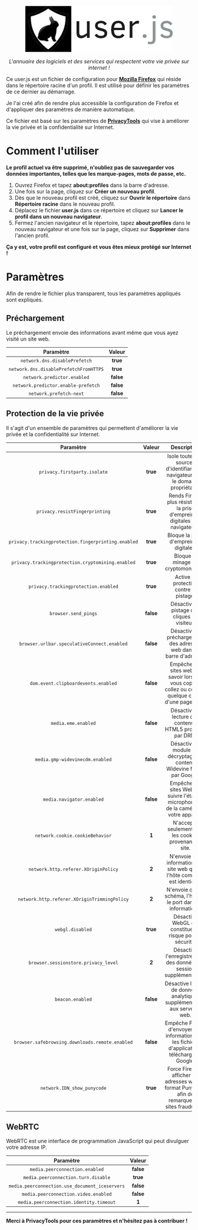 <div align="center">
<a href="https://protege-moi-sur-internet.com/">
    <img src="logo.png" alt="PMSInternet">
</a>
<p>
    <em>L'annuaire des logiciels et des services qui respectent votre vie privée sur internet !</em>
</p>
</div>

Ce user.js est un fichier de configuration pour **[Mozilla Firefox](https://www.mozilla.org/fr/firefox/)** qui réside dans le répertoire racine d'un profil. Il est utilisé pour définir les paramètres de ce dernier au démarrage.

Je l'ai créé afin de rendre plus accessible la configuration de Firefox et d'appliquer des paramètres de manière automatique.

Ce fichier est basé sur les paramètres de **[PrivacyTools](https://privacytools.io/)** qui vise à améliorer la vie privée et la confidentialité sur Internet.

# Comment l'utiliser

**Le profil actuel va être supprimé, n'oubliez pas de sauvegarder vos données importantes, telles que les marque-pages, mots de passe, etc.**

1. Ouvrez Firefox et tapez **about:profiles** dans la barre d'adresse.
2. Une fois sur la page, cliquez sur **Créer un nouveau profil**.
3. Dès que le nouveau profil est créé, cliquez sur **Ouvrir le répertoire** dans **Répertoire racine** dans le nouveau profil.
4. Déplacez le fichier **user.js** dans ce répertoire et cliquez sur **Lancer le profil dans un nouveau navigateur**.
5. Fermez l'ancien navigateur et le répertoire, tapez **about:profiles** dans le nouveau navigateur et une fois sur la page, cliquez sur **Supprimer** dans l'ancien profil.

**Ça y est, votre profil est configuré et vous êtes mieux protégé sur Internet !**

# Paramètres

Afin de rendre le fichier plus transparent, tous les paramètres appliqués sont expliqués.

## Préchargement

Le préchargement envoie des informations avant même que vous ayez visité un site web.

| Paramètre | Valeur |
| :-: | :-: |
| `network.dns.disablePrefetch` | **true** |
| `network.dns.disablePrefetchFromHTTPS` | **true** |
| `network.predictor.enabled` | **false** |
| `network.predictor.enable-prefetch` | **false** |
| `network.prefetch-next` | **false** |

## Protection de la vie privée

Il s'agit d'un ensemble de paramètres qui permettent d'améliorer la vie privée et la confidentialité sur Internet.

| Paramètre | Valeur | Description |
| :-: | :-: | :-: |
| `privacy.firstparty.isolate` | **true** | Isole toutes les sources d'identifiants de navigateur vers le domaine propriétaire. |
| `privacy.resistFingerprinting` | **true** | Rends Firefox plus résistant à la prise d'empreintes digitales des navigateurs. |
| `privacy.trackingprotection.fingerprinting.enabled` | **true** | Bloque la prise d'empreintes digitales. |
| `privacy.trackingprotection.cryptomining.enabled` | **true** | Bloque le minage de cryptomonnaies. |
| `privacy.trackingprotection.enabled` | **true** | Active la protection contre le pistage. |
| `browser.send_pings` | **false** | Désactive le pistage des cliques du visiteur. |
| `browser.urlbar.speculativeConnect.enabled` | **false** | Désactive le préchargement des adresses web dans la barre d'adresse. |
| `dom.event.clipboardevents.enabled` | **false** | Empêche les sites web de savoir lorsque vous copiez, collez ou coupez quelque chose d'une page Web. |
| `media.eme.enabled` | **false** | Désactive la lecture des contenus HTML5 protégés par DRM. |
| `media.gmp-widevinecdm.enabled` | **false** | Désactive le module de décryptage de contenu Widevine fourni par Google. |
| `media.navigator.enabled` | **false** | Empêche les sites Web de suivre l'état du microphone et de la caméra de votre appareil. |
| `network.cookie.cookieBehavior` | **1** | N'accepte seulement que les cookies provenant du site. |
| `network.http.referer.XOriginPolicy` | **2** | N'envoie des informations au site web que si l'hôte complète est identique. |
| `network.http.referer.XOriginTrimmingPolicy` | **2** | N'envoie que le schéma, l'hôte et le port dans les informations. |
| `webgl.disabled` | **true** | Désactive WebGL qui constitue un risque pour la sécurité. |
| `browser.sessionstore.privacy_level` | **2** | Désactive l'enregistrement des données de session supplémentaires. |
| `beacon.enabled` | **false** | Désactive l'envoi de données analytiques supplémentaires aux serveurs web. |
| `browser.safebrowsing.downloads.remote.enabled` | **false** | Empêche Firefox d'envoyer des informations sur les fichiers d'applications téléchargés à Google. |
| `network.IDN_show_punycode` | **true** | Force Firefox à afficher les adresses web au format Punycode afin de remarquer les sites frauduleux. |

## WebRTC

WebRTC est une interface de programmation JavaScript qui peut divulguer votre adresse IP.

| Paramètre | Valeur |
| :-: | :-: |
| `media.peerconnection.enabled` | **false** |
| `media.peerconnection.turn.disable` | **true** |
| `media.peerconnection.use_document_iceservers` | **false** |
| `media.peerconnection.video.enabled` | **false** |
| `media.peerconnection.identity.timeout` | **1** |

- - -

**Merci à PrivacyTools pour ces paramètres et n'hésitez pas à contribuer !**
